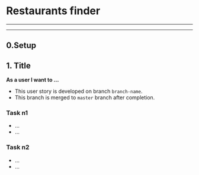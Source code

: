 # Restaurants finder

---

<!-- ## User Story Dependencies

[Story Dependency Diagram](https://excalidraw.com/)

---

## WIREFRAME

![wireframe]() -->

---

## 0.Setup

## 1. Title

**As a user I want to ...**

- This user story is developed on branch `branch-name`.
- This branch is merged to `master` branch after completion.

### Task n1

- ...
- ...

### Task n2

- ...
- ...
